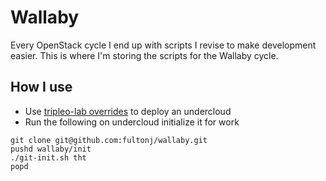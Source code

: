# Wallaby

Every OpenStack cycle I end up with scripts I revise to make
development easier. This is where I'm storing the scripts for the
Wallaby cycle.

## How I use

- Use [tripleo-lab overrides](tripleo-lab) to deploy an undercloud
- Run the following on undercloud initialize it for work
```
git clone git@github.com:fultonj/wallaby.git
pushd wallaby/init
./git-init.sh tht
popd
```
